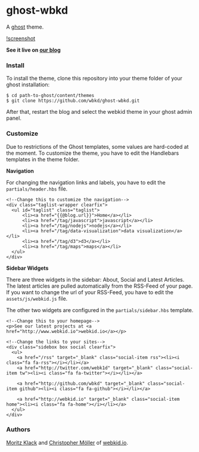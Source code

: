 # ghost-wbkd
A [ghost](https://ghost.org/) theme.


[!screenshot](https://raw.githubusercontent.com/wbkd/ghost-wbkd/master/screenshot.jpg)

**See it live on [our blog](http://blog.webkid.io)**

### Install

To install the theme, clone this repository into your theme folder of your ghost installation:

```
$ cd path-to-ghost/content/themes
$ git clone https://github.com/wbkd/ghost-wbkd.git
```

After that, restart the blog and select the webkid theme in your ghost admin panel.

### Customize

Due to restrictions of the Ghost templates, some values are hard-coded at the moment. To customize the theme, you have to edit the Handlebars templates in the theme folder. 

**Navigation**

For changing the navigation links and labels, you have to edit the ```partials/header.hbs``` file.

```
<!--Change this to customize the navigation-->
<div class="taglist-wrapper clearfix">
  <ul id="taglist" class="taglist">
      <li><a href="{{@blog.url}}">Home</a></li>
      <li><a href="/tag/javascript">javascript</a></li>
      <li><a href="/tag/nodejs">nodejs</a></li>
      <li><a href="/tag/data-visualization">data visualization</a></li>
      <li><a href="/tag/d3">d3</a></li>
      <li><a href="/tag/maps">maps</a></li>
  </ul>
</div>
```

**Sidebar Widgets**

There are three widgets in the sidebar: About, Social and Latest Articles. The latest articles are pulled automatically from the RSS-Feed of your page. If you want to change the url of your RSS-Feed, you have to edit the ```assets/js/webkid.js``` file.

The other two widgets are configured in the ```partials/sidebar.hbs``` template.

```
<!--Change this to your homepage-->
<p>See our latest projects at <a href="http://www.webkid.io">webkid.io</a></p>

<!--Change the links to your sites-->
<div class="sidebox box social clearfix">
  <ul>
    <a href="/rss" target="_blank" class="social-item rss"><li><i class="fa fa-rss"></i></li></a>
    <a href="http://twitter.com/webk1d" target="_blank" class="social-item tw"><li><i class="fa fa-twitter"></i></li></a>
    
    <a href="http://github.com/wbkd" target="_blank" class="social-item github"><li><i class="fa fa-github"></i></li></a>
    
    <a href="http://webkid.io" target="_blank" class="social-item home"><li><i class="fa fa-home"></i></li></a>
  </ul>
</div>
```

### Authors

[Moritz Klack](http://twitter.com/moklick) and [Christopher Möller](http://twitter.com/chrtze) of [webkid.io](http://www.webkid.io).
